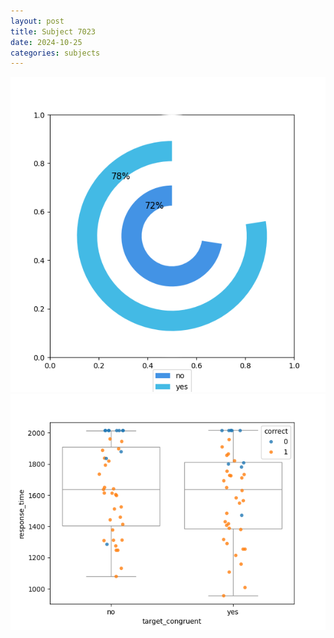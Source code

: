 ```yaml
---
layout: post
title: Subject 7023
date: 2024-10-25
categories: subjects
---
```


![](data/7023/run-15/7023_accuracy_target_congruence.png)
![](data/7023/run-15/7023_rt_congruence.png)
